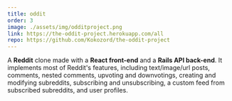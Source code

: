 ```yaml
---
title: oddit
order: 3
image: ./assets/img/odditproject.png
link: https://the-oddit-project.herokuapp.com/all
repo: https://github.com/Kokozord/the-oddit-project
---
```


A **Reddit** clone made with a **React front-end** and a **Rails API back-end**. It implements most of Reddit's features, including text/image/url posts, comments, nested comments, upvoting and downvotings, creating and modifying subreddits, subscribing and unsubscribing, a custom feed from subscribed subreddits, and user profiles.
